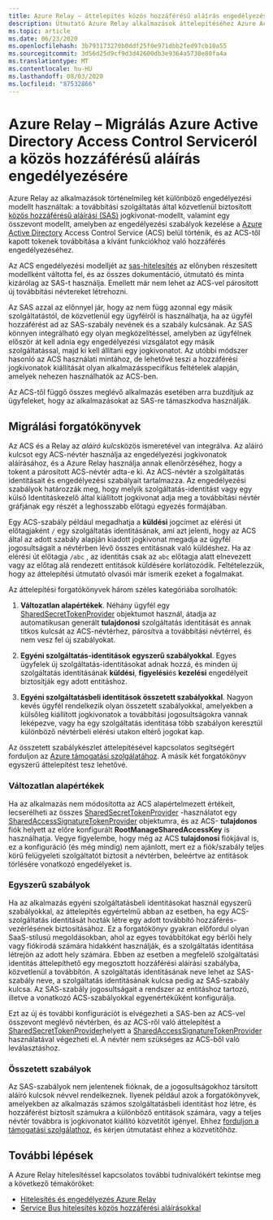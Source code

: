 ```yaml
---
title: Azure Relay – áttelepítés közös hozzáférésű aláírás engedélyezésére
description: Útmutató Azure Relay alkalmazások áttelepítéséhez Azure Active Directory Access Control Service használatával a közös hozzáférési aláírás engedélyezéséhez.
ms.topic: article
ms.date: 06/23/2020
ms.openlocfilehash: 3b793173270b0ddf25f0e971dbb2fed97cb10a55
ms.sourcegitcommit: 3d56d25d9cf9d3d42600db3e9364a5730e80fa4a
ms.translationtype: MT
ms.contentlocale: hu-HU
ms.lasthandoff: 08/03/2020
ms.locfileid: "87532866"
---
```

# <a name="azure-relay---migrate-from-azure-active-directory-access-control-service-to-shared-access-signature-authorization"></a>Azure Relay – Migrálás Azure Active Directory Access Control Serviceról a közös hozzáférésű aláírás engedélyezésére

Azure Relay az alkalmazások történelmileg két különböző engedélyezési modellt használtak: a továbbítási szolgáltatás által közvetlenül biztosított [közös hozzáférésű aláírási (SAS)](../service-bus-messaging/service-bus-sas.md) jogkivonat-modellt, valamint egy összevont modellt, amelyben az engedélyezési szabályok kezelése a [Azure Active Directory](../active-directory/index.yml) Access Control Service (ACS) belül történik, és az ACS-től kapott tokenek továbbítása a kívánt funkciókhoz való hozzáférés engedélyezéséhez.

Az ACS engedélyezési modelljét az [sas-hitelesítés](../service-bus-messaging/service-bus-authentication-and-authorization.md) az előnyben részesített modellként váltotta fel, és az összes dokumentáció, útmutató és minta kizárólag az SAS-t használja. Emellett már nem lehet az ACS-vel párosított új továbbítási névtereket létrehozni.

Az SAS azzal az előnnyel jár, hogy az nem függ azonnal egy másik szolgáltatástól, de közvetlenül egy ügyfélről is használhatja, ha az ügyfél hozzáférést ad az SAS-szabály nevének és a szabály kulcsának. Az SAS könnyen integrálható egy olyan megközelítéssel, amelyben az ügyfélnek először át kell adnia egy engedélyezési vizsgálatot egy másik szolgáltatással, majd ki kell állítani egy jogkivonatot. Az utóbbi módszer hasonló az ACS használati mintához, de lehetővé teszi a hozzáférési jogkivonatok kiállítását olyan alkalmazásspecifikus feltételek alapján, amelyek nehezen használhatók az ACS-ben.

Az ACS-től függő összes meglévő alkalmazás esetében arra buzdítjuk az ügyfeleket, hogy az alkalmazásokat az SAS-re támaszkodva használják.

## <a name="migration-scenarios"></a>Migrálási forgatókönyvek

Az ACS és a Relay az *aláíró kulcs*közös ismeretével van integrálva. Az aláíró kulcsot egy ACS-névtér használja az engedélyezési jogkivonatok aláírásához, és a Azure Relay használja annak ellenőrzéséhez, hogy a tokent a párosított ACS-névtér adta-e ki. Az ACS-névtér a szolgáltatás identitásait és engedélyezési szabályait tartalmazza. Az engedélyezési szabályok határozzák meg, hogy melyik szolgáltatás-identitást vagy egy külső Identitáskezelő által kiállított jogkivonat adja meg a továbbítási névtér gráfjának egy részét a leghosszabb előtagú egyezés formájában.

Egy ACS-szabály például megadhatja a **küldési** jogcímet az elérési út előtagjaként `/` egy szolgáltatás identitásának, ami azt jelenti, hogy az ACS által az adott szabály alapján kiadott jogkivonat megadja az ügyfél jogosultságait a névtérben lévő összes entitásnak való küldéshez. Ha az elérési út előtagja `/abc` , az identitás csak az `abc` előtagja alatt elnevezett vagy az előtag alá rendezett entitások küldésére korlátozódik. Feltételezzük, hogy az áttelepítési útmutató olvasói már ismerik ezeket a fogalmakat.

Az áttelepítési forgatókönyvek három széles kategóriába sorolhatók:

1.  **Változatlan alapértékek**. Néhány ügyfél egy [SharedSecretTokenProvider](/dotnet/api/microsoft.servicebus.sharedsecrettokenprovider) objektumot használ, átadja az automatikusan generált **tulajdonosi** szolgáltatás identitását és annak titkos kulcsát az ACS-névtérhez, párosítva a továbbítási névtérrel, és nem vesz fel új szabályokat.

2.  **Egyéni szolgáltatás-identitások egyszerű szabályokkal**. Egyes ügyfelek új szolgáltatás-identitásokat adnak hozzá, és minden új szolgáltatás identitásának **küldési**, **figyelési**és **kezelési** engedélyeit biztosítják egy adott entitáshoz.

3.  **Egyéni szolgáltatásbeli identitások összetett szabályokkal**. Nagyon kevés ügyfél rendelkezik olyan összetett szabályokkal, amelyekben a külsőleg kiállított jogkivonatok a továbbítási jogosultságokra vannak leképezve, vagy ha egy szolgáltatás identitása több szabályon keresztül különböző névtérbeli elérési utakon eltérő jogokat kap.

Az összetett szabálykészlet áttelepítésével kapcsolatos segítségért forduljon az [Azure támogatási szolgálatához](https://azure.microsoft.com/support/options/). A másik két forgatókönyv egyszerű áttelepítést tesz lehetővé.

### <a name="unchanged-defaults"></a>Változatlan alapértékek

Ha az alkalmazás nem módosította az ACS alapértelmezett értékeit, lecserélheti az összes [SharedSecretTokenProvider](/dotnet/api/microsoft.servicebus.sharedsecrettokenprovider) -használatot egy [SharedAccessSignatureTokenProvider](/dotnet/api/microsoft.servicebus.sharedaccesssignaturetokenprovider) objektumra, és az ACS- **tulajdonos** fiók helyett az előre konfigurált **RootManageSharedAccessKey** is használhatja. Vegye figyelembe, hogy még az ACS **tulajdonosi** fiókjával is, ez a konfiguráció (és még mindig) nem ajánlott, mert ez a fiók/szabály teljes körű felügyeleti szolgáltatót biztosít a névtérben, beleértve az entitások törlésére vonatkozó engedélyeket is.

### <a name="simple-rules"></a>Egyszerű szabályok

Ha az alkalmazás egyéni szolgáltatásbeli identitásokat használ egyszerű szabályokkal, az áttelepítés egyértelmű abban az esetben, ha egy ACS-szolgáltatás identitását hozták létre egy adott továbbító hozzáférés-vezérlésének biztosításához. Ez a forgatókönyv gyakran előfordul olyan SaaS-stílusú megoldásokban, ahol az egyes továbbítókat egy bérlői hely vagy fiókirodá számára hidakként használják, és a szolgáltatás identitása létrejön az adott hely számára. Ebben az esetben a megfelelő szolgáltatási identitás áttelepíthető egy megosztott hozzáférési aláírási szabályba, közvetlenül a továbbítón. A szolgáltatás identitásának neve lehet az SAS-szabály neve, a szolgáltatás identitásának kulcsa pedig az SAS-szabály kulcsa. Az SAS-szabály jogosultságait a rendszer az entitáshoz tartozó, illetve a vonatkozó ACS-szabályokkal egyenértékűként konfigurálja.

Ezt az új és további konfigurációt is elvégezheti a SAS-ben az ACS-vel összevont meglévő névtérben, és az ACS-ről való áttelepítést a [SharedSecretTokenProvider](/dotnet/api/microsoft.servicebus.sharedsecrettokenprovider)helyett a [SharedAccessSignatureTokenProvider](/dotnet/api/microsoft.servicebus.sharedaccesssignaturetokenprovider) használatával végezheti el. A névtér nem szükséges az ACS-ből való leválasztáshoz.

### <a name="complex-rules"></a>Összetett szabályok

Az SAS-szabályok nem jelentenek fióknak, de a jogosultságokhoz társított aláíró kulcsok névvel rendelkeznek. Ilyenek például azok a forgatókönyvek, amelyekben az alkalmazás számos szolgáltatásbeli identitást hoz létre, és hozzáférést biztosít számukra a különböző entitások számára, vagy a teljes névtér továbbra is jogkivonatot kiállító közvetítőt igényel. Ehhez [forduljon a támogatási szolgálathoz](https://azure.microsoft.com/support/options/), és kérjen útmutatást ehhez a közvetítőhöz.

## <a name="next-steps"></a>További lépések

A Azure Relay hitelesítéssel kapcsolatos további tudnivalókért tekintse meg a következő témaköröket:

* [Hitelesítés és engedélyezés Azure Relay](relay-authentication-and-authorization.md)
* [Service Bus hitelesítés közös hozzáférési aláírásokkal](../service-bus-messaging/service-bus-sas.md)
